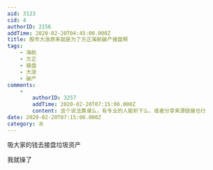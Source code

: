 ```yaml
---
aid: 3123
cid: 4
authorID: 2156
addTime: 2020-02-20T04:45:00.000Z
title: 股市大涨原来就是为了方正海航破产接盘啊
tags:
    - 海航
    - 方正
    - 接盘
    - 大涨
    - 破产
comments:
    -
        authorID: 3257
        addTime: 2020-02-20T07:15:00.000Z
        content: 这个说法靠谱么，有专业的人能析下么，或者分享来源链接也行
date: 2020-02-20T07:15:00.000Z
category: 水
---
```


吸大家的钱去接盘垃圾资产

我就操了
